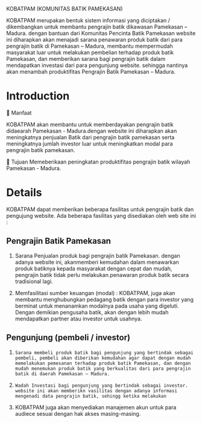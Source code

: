 KOBATPAM (KOMUNITAS BATIK PAMEKASAN)

KOBATPAM merupakan bentuk sistem informasi yang diciptakan / dikembangkan untuk membantu pengrajin batik dikawasan Pamekasan – Madura. dengan bantuan dari Komunitas Pencinta Batik Pamekasan website ini diharapkan akan menajadi sarana penawaran produk batik dari para pengrajin batik di Pamekasan – Madura, membantu mempermudah masyarakat luar untuk melakukan pembelian terhadap produk batik Pamekasan, dan memberikan sarana bagi pengrajin batik dalam mendapatkan investasi dari para pengunjung website. sehingga nantinya akan menambah produktifitas Pengrajin Batik Pamekasan – Madura.

# Introduction #

 Manfaat

KOBATPAM akan membantu untuk memberdayakan pengrajin batik didaearah Pamekasan - Madura.dengan website ini diharapkan akan meningkatnya penjualan Batik dari pengrajin batik pamekasan serta meningkatnya jumlah investor luar untuk meningkatkan modal para pengrajin batik pamekasan.

 Tujuan
Memeberikaan peningkatan produktifitas pengrajin batik wilayah Pamekasan - Madura.


# Details #

KOBATPAM dapat memberikan beberapa fasilitas untuk pengrajin batik dan pengujung website. Ada beberapa fasilitas yang disediakan oleh web site ini :

## Pengrajin Batik Pamekasan ##

1.   Sarana Penjualan produk bagi pengrajin batik Pamekasan. dengan adanya website ini, akanmemberi kemudahan dalam menawarkan produk batiknya kepada masyarakat dengan cepat dan mudah, pengrajin batik tidak perlu melakukan.penawaran produk batik secara tradisional lagi.

2.   Memfasilitasi sumber keuangan (modal) : KOBATPAM, juga akan membantu menghubungkan pedagang batik dengan para investor yang berminat untuk menanamkan modalnya pada usaha yang digeluti. Dengan demikian pengusaha batik, akan dengan lebih mudah mendapatkan partner atau investor untuk usahnya.

## Pengunjung (pembeli / investor) ##
1.     Sarana membeli produk batik bagi pengunjung yang bertindak sebagai pembeli, pembeli akan diberikan kemudahan agar dapat dengan mudah memelakukan pemesanan terhadap produk batik Pamekasan, dan dengan mudah menemukan produk batik yang berkualitas dari para pengrajin batik di daerah Pamekasan – Madura.

2.     Wadah Investasi bagi pengunjung yang bertindak sebagai investor. website ini akan memberikn vasilitas dengan adanya informasi mengenadi data pengrajin batik, sehingg ketika melakukan

3.	KOBATPAM juga akan menyediakan manajemen akun untuk para audiece sesuai dengan hak akses masing-masing.
